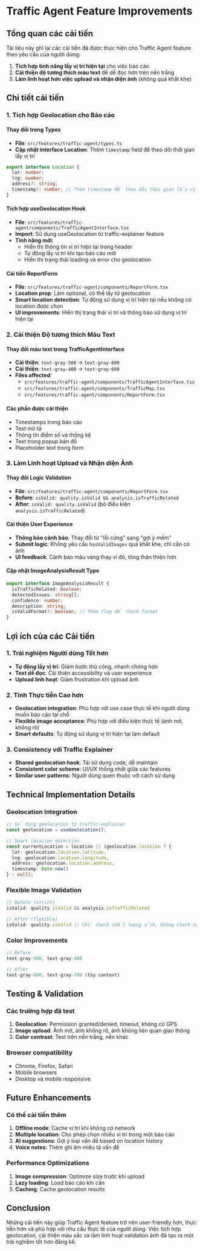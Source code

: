 # Traffic Agent Feature Improvements

## Tổng quan các cải tiến
Tài liệu này ghi lại các cải tiến đã được thực hiện cho Traffic Agent feature theo yêu cầu của người dùng:

1. **Tích hợp tính năng lấy vị trí hiện tại** cho việc báo cáo
2. **Cải thiện độ tương thích màu text** để dễ đọc hơn trên nền trắng
3. **Làm linh hoạt hơn việc upload và nhận diện ảnh** (không quá khắt khe)

## Chi tiết cải tiến

### 1. Tích hợp Geolocation cho Báo cáo

#### Thay đổi trong Types
- **File**: `src/features/traffic-agent/types.ts`
- **Cập nhật interface Location**: Thêm `timestamp` field để theo dõi thời gian lấy vị trí
```typescript
export interface Location {
  lat: number;
  lng: number;
  address?: string;
  timestamp?: number; // Thêm timestamp để theo dõi thời gian lấy vị trí
}
```

#### Tích hợp useGeolocation Hook
- **File**: `src/features/traffic-agent/components/TrafficAgentInterface.tsx`
- **Import**: Sử dụng useGeolocation từ traffic-explainer feature
- **Tính năng mới**:
  - Hiển thị thông tin vị trí hiện tại trong header
  - Tự động lấy vị trí khi tạo báo cáo mới
  - Hiển thị trạng thái loading và error cho geolocation

#### Cải tiến ReportForm
- **File**: `src/features/traffic-agent/components/ReportForm.tsx`
- **Location prop**: Làm optional, có thể lấy từ geolocation
- **Smart location detection**: Tự động sử dụng vị trí hiện tại nếu không có location được chọn
- **UI improvements**: Hiển thị trạng thái vị trí và thông báo sử dụng vị trí hiện tại

### 2. Cải thiện Độ tương thích Màu Text

#### Thay đổi màu text trong TrafficAgentInterface
- **Cải thiện**: `text-gray-500` → `text-gray-600`
- **Cải thiện**: `text-gray-400` → `text-gray-600`
- **Files affected**: 
  - `src/features/traffic-agent/components/TrafficAgentInterface.tsx`
  - `src/features/traffic-agent/components/TrafficMap.tsx`
  - `src/features/traffic-agent/components/ReportForm.tsx`

#### Các phần được cải thiện
- Timestamps trong báo cáo
- Text mô tả
- Thông tin điểm số và thống kê
- Text trong popup bản đồ
- Placeholder text trong form

### 3. Làm Linh hoạt Upload và Nhận diện Ảnh

#### Thay đổi Logic Validation
- **File**: `src/features/traffic-agent/components/ReportForm.tsx`
- **Before**: `isValid: quality.isValid && analysis.isTrafficRelated`
- **After**: `isValid: quality.isValid` (bỏ điều kiện `analysis.isTrafficRelated`)

#### Cải thiện User Experience
- **Thông báo cảnh báo**: Thay đổi từ "lỗi cứng" sang "gợi ý mềm"
- **Submit logic**: Không yêu cầu `hasValidImages` quá khắt khe, chỉ cần có ảnh
- **UI feedback**: Cảnh báo màu vàng thay vì đỏ, tông thân thiện hơn

#### Cập nhật ImageAnalysisResult Type
```typescript
export interface ImageAnalysisResult {
  isTrafficRelated: boolean;
  detectedIssues: string[];
  confidence: number;
  description: string;
  isValidFormat?: boolean; // Thêm flag để check format
}
```

## Lợi ích của các Cải tiến

### 1. Trải nghiệm Người dùng Tốt hơn
- **Tự động lấy vị trí**: Giảm bước thủ công, nhanh chóng hơn
- **Text dễ đọc**: Cải thiện accessibility và user experience
- **Upload linh hoạt**: Giảm frustration khi upload ảnh

### 2. Tính Thực tiễn Cao hơn
- **Geolocation integration**: Phù hợp với use case thực tế khi người dùng muốn báo cáo tại chỗ
- **Flexible image acceptance**: Phù hợp với điều kiện thực tế (ảnh mờ, không rõ)
- **Smart defaults**: Tự động sử dụng vị trí hiện tại làm default

### 3. Consistency với Traffic Explainer
- **Shared geolocation hook**: Tái sử dụng code, dễ maintain
- **Consistent color scheme**: UI/UX thống nhất giữa các features
- **Similar user patterns**: Người dùng quen thuộc với cách sử dụng

## Technical Implementation Details

### Geolocation Integration
```typescript
// Sử dụng geolocation từ traffic-explainer
const geolocation = useGeolocation();

// Smart location detection
const currentLocation = location || (geolocation.location ? {
  lat: geolocation.location.latitude,
  lng: geolocation.location.longitude,
  address: geolocation.location.address,
  timestamp: Date.now()
} : null);
```

### Flexible Image Validation
```typescript
// Before (strict)
isValid: quality.isValid && analysis.isTrafficRelated

// After (flexible)
isValid: quality.isValid // Chỉ check chất lượng ảnh, không check nội dung
```

### Color Improvements
```typescript
// Before
text-gray-500, text-gray-400

// After
text-gray-600, text-gray-700 (tùy context)
```

## Testing & Validation

### Các trường hợp đã test
1. **Geolocation**: Permission granted/denied, timeout, không có GPS
2. **Image upload**: Ảnh mờ, ảnh không rõ, ảnh không liên quan giao thông
3. **Color contrast**: Test trên nền trắng, nền khác

### Browser compatibility
- Chrome, Firefox, Safari
- Mobile browsers
- Desktop và mobile responsive

## Future Enhancements

### Có thể cải tiến thêm
1. **Offline mode**: Cache vị trí khi không có network
2. **Multiple location**: Cho phép chọn nhiều vị trí trong một báo cáo
3. **AI suggestions**: Gợi ý loại vấn đề based on location history
4. **Voice notes**: Thêm ghi âm miêu tả vấn đề

### Performance Optimizations
1. **Image compression**: Optimize size trước khi upload
2. **Lazy loading**: Load báo cáo khi cần
3. **Caching**: Cache geolocation results

## Conclusion

Những cải tiến này giúp Traffic Agent feature trở nên user-friendly hơn, thực tiễn hơn và phù hợp với nhu cầu thực tế của người dùng. Việc tích hợp geolocation, cải thiện màu sắc và làm linh hoạt validation ảnh đã tạo ra một trải nghiệm tốt hơn đáng kể. 